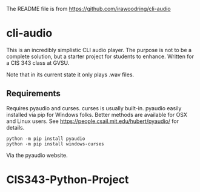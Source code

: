 The README file is from https://github.com/irawoodring/cli-audio
# cli-audio

This is an incredibly simplistic CLI audio player.  The purpose is not to be a complete solution, but a starter project for students to enhance.  Written for a CIS 343 class at GVSU.

Note that in its current state it only plays .wav files.

## Requirements
Requires pyaudio and curses.  curses is usually built-in.  pyaudio easily installed via pip for Windows folks.  Better methods are available for OSX and Linux users.  See https://people.csail.mit.edu/hubert/pyaudio/ for details.

```
python -m pip install pyaudio
python -m pip install windows-curses
```

Via the pyaudio website.
# CIS343-Python-Project
